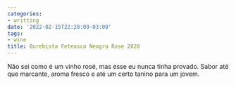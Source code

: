 ```yaml
---
categories:
- writting
date: '2022-02-15T22:28:09-03:00'
tags:
- wine
title: Burebista Feteasca Neagra Rose 2020
---
```


Não sei como é um vinho rosé, mas esse eu nunca tinha provado. Sabor até que marcante, aroma fresco e até um certo tanino para um jovem.

